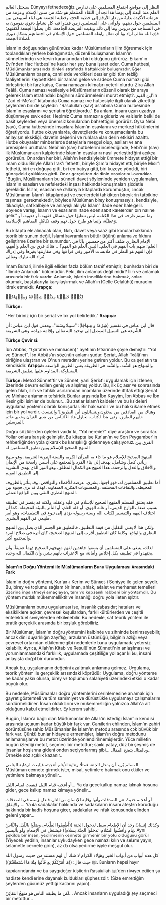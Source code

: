 سنحتل العالم 
Dünyayı fethedeceğiz النظر إلى مواضع اجتماع المسلمين على تدارس العلم منذ البعثة إلى يومنا هذا نجد أن اللقاء المنتظم هو سُنّة من سنن الإسلام وعزمة من عزماته الأكيدة بدايةً من دار الأرقم إلى خطبة الحج، وخطبة الجمعة هي لقاء أسبوعي بين المسلمين حول دينهم، ولوأتى على المسلمين زمن فقدوا فيه كل نشاط دعوي يقومون به في المساجد من دروس وما إلى ذلك وبقيت الفريضة الجامعة، كأن يصلّوا الجمعة لكفتهم؛ فإن الله تعالى أراد بها أن تظل رابطة المسلمين حول الإسلام في اجتماعهم بشكل دوري لصلاة الجمعة.

İslam'ın doğuşundan günümüze kadar Müslümanların ilim öğrenmek için toplandıkları yerlere baktığımızda, düzenli buluşmanın İslam'ın sünnetlerinden ve kesin kararlarından biri olduğunu görürüz. Erkam'ın Evi'nden Hac Hutbesi'ne kadar her şey buna işaret eder. Cuma hutbesi, Müslümanlar arasında dinleri etrafında haftalık bir buluşmadır. Eğer Müslümanların başına, camilerde verdikleri dersler gibi tüm tebliğ faaliyetlerini kaybettikleri bir zaman gelse ve sadece Cuma namazı gibi birleştirici bir farz kalsa, Cuma namazını kılmaları yeterli olurdu. Zira Allah Teâlâ, Cuma namazı vesilesiyle Müslümanların düzenli olarak bir araya gelerek İslam etrafındaki bağlarını sürdürmelerini murat etmiştir. ابن القيم'in "Zad el-Me'ad" kitabında Cuma namazı ve hutbesiyle ilgili olarak zikrettiği şeylerden biri de şöyledir: "Rasulullah (sav) ashabına Cuma hutbesinde İslam'ın esaslarını ve şeriatını öğretiyordu." Bu anlam, insanı uzun uzadıya düşünmeye sevk eder. Hepimiz Cuma namazına gideriz ve vaizlerin belki de basit şeylerden veya önemsiz konulardan bahsettiğini görürüz. Oysa Nebi (sav), Cuma hutbesinde insanlara İslam'ın esaslarını ve merkezî hükümlerini öğretiyordu. Hutbe okuyanlarda, davetçilerde ve konuşmacılarda bu anlayışın eksikliği, davetin değerini ve ruhlara olan derin etkisini azalttı. Hutbe okuyanlar minberlerde detaylarla meşgul olup, asılları ve ana prensipleri unuttular. Nebi'nin (sav) hutbelerini incelediğinde, Nebi'nin (sav) ilk Müslümanların kalplerinde İslam'ın esaslarını nasıl yerleştirdiğini açıkça görürsün. Onlardan her biri, Allah'ın kendisiyle bir ümmete hidayet ettiği bir imam oldu: Biriyle Allah Irak'ı fethetti, biriyle Şam'a hidayet etti, biriyle Mısır'ı fethetti, biri en doğuya gitti, biri en batıya gitti, biri kuzeye yöneldi, biri güneydeki çalılıklara girdi. Onlar gerçekten de dinin esaslarını kavradılar. "Bugün, Müslümanların bu sünneti davet söyleminde yeniden uygulamaları, İslam'ın esasları ve nefslerdeki inşası hakkında konuşmaları şiddetle gereklidir. İslam, esasları ve dallarıyla kitaplarda korunmuştur, ancak Müslümanın İslam'ı kitaplardaki ve eserlerdeki tahkikten bireylerin tatbikine taşıması gerekmektedir, böylece Müslüman birey konuşmasıyla, kendisiyle, itikadıyla, saf kalbiyle ve anlayışlı aklıyla İslam'ı ifade eder hale gelir. Böylece varlığı, İslam'ı ve esaslarını ifade eden sabit kalelerden biri haline gelir." وما سيتم طرحه في هذا الكتاب، ليس تنظيرًا حول مسائل فقهية، أو دعوية، أو وَعظيَّة، وإنما هو طرح حول فهم وفقه تكامُلٍ المفاهيم الإسلامية.

Bu kitapta ele alınacak olan, fıkıh, davet veya vaaz gibi konular hakkında teorik bir sunum değil, İslami kavramların bütünlüğünü anlama ve fıkhını geliştirme üzerine bir sunumdur. الإمام البخاري صَنَّف أكثر من خمسين بابًا في العلم؛ منهم باب الفهم في العلم.. أليس العلم هو الفهم؟ .. هناك فرق بين العلم والفهم، فإن الفهم هو النظر في ملابسات الأمور وفي قراءتها وفي مقارنتها بغيرها وفي إدراك مُراد الله تبارك وتعالى.

İmam Buhari, ilimle ilgili elliden fazla bölüm tasnif etmiştir; bunlardan biri de "İlimde Anlamak" bölümüdür. Peki, ilim anlamak değil midir? İlim ve anlamak arasında bir fark vardır. Anlamak, işlerin inceliklerine bakmak, onları okumak, başkalarıyla karşılaştırmak ve Allah’ın (Celle Celalühü) muradını idrak etmektir. **Arapça:**

لِكُلّٖ جَعَلۡنَا مِنكُمۡ شِرۡعَةٗ وَمِنۡهَاجٗاۚ

**Türkçe:**

"Her biriniz için bir şeriat ve bir yol belirledik." **Arapça:**

قال ابن عباس في تفسير (شِرْعَةً و مِنهَاجًا): "سبيلا وسُنة"، ومعنى قول ابن عباس: أن الشِّرعة هي السبيل الموصل إلى توحيد الله تعالى وإقامة مراده، وهي الشريعة.

**Türkçe Çevirisi:**

İbn Abbâs, "(Şir'aten ve minhâcen)" ayetinin tefsirinde şöyle demiştir: "Yol ve Sünnet". İbn Abbâs'ın sözünün anlamı şudur: Şeriat, Allah Teâlâ'nın birliğine ulaştıran ve O'nun muradını yerine getiren yoldur. Bu da şeriatın ta kendisidir. **Arapça:** والمِنهاج هو السُّنة، والسُّنة هي الطريقة يعني الطريق الواسعة المسلوكة، المداوم عليها لتطبيق الشريعة.

**Türkçe:** Metod Sünnet'tir ve Sünnet, yani Şeriat'ı uygulamak için izlenen, üzerinde devam edilen geniş ve alışılmış yoldur. Bu, ilk üç asır ve sonrasında gelen fıkıh, ilim ve tahkik asırlarından imamların üzerinde ittifak ettiği Şeriat ve Minhac anlamının tefsiridir. Bunlar arasında İbn Kayyim, İbn Abbas ve İbn Kesir gibi isimler de bulunur... Bu zatlar İslam'ı kaideler ve bu kaideleri uygulama yöntemi olarak konuşurlar. Bir hak vardır ve bu hakkı ikame etmek için bir yol vardır. وهناك من الصادقين من يبحثون ويتسائلون أين الطريق؟ والتبست عليهم الطرق، وفي هذا الكتاب، نحاول فك الالتباس من هدي القرآن وهدي خاتم المرسلين.

Doğru sözlülerden öyleleri vardır ki, "Yol nerede?" diye araştırır ve sorarlar. Yollar onlara karışık gelmiştir. Bu kitapta ise Kur'an'ın ve Son Peygamber'in rehberliğinden yola çıkarak bu karışıklığı gidermeye çalışıyoruz. الفرق بين المنهج الصحيح للإسلام وبين تطبيق المسلمين له

المنهج الصحيح للإسلام هو ما جاء به القرآن الكريم والسنة النبوية الشريفة، وهو منهج رباني كامل وشامل، يهدف إلى بناء الفرد والمجتمع على أسس راسخة من الإيمان والأخلاق والعدل والرحمة. هذا المنهج هو الكمال المطلق، وهو النور الذي يهدي البشرية إلى الطريق القويم.

أما تطبيق المسلمين له، فهو اجتهاد بشري، عرضة للأخطاء والنواقص، وقد يتأثر بالظروف المحيطة، والثقافات المختلفة، والمستويات الفكرية المتفاوتة. لهذا، قد نرى فجوة بين المنهج النظري النقي وبين الواقع العملي.

فقد يعتنق المسلم المنهج الصحيح للإسلام في قلبه وعقله، ولكنه قد يقصر في تطبيقه بسبب ضعف الوازع الديني، أو غلبة الهوى، أو قلة العلم، أو التأثر بالبيئة المحيطة. كما أن اختلاف الفهم والتفسير لكتاب الله وسنة رسوله يؤدي إلى تنوع في التطبيقات، وهو أمر طبيعي في الفهم البشري.

ولكن هذا لا يعني التقليل من قيمة التطبيق، فالتطبيق هو الجسر الذي يصل بين المنهج النظري والواقع. وكلما كان التطبيق أقرب إلى المنهج الصحيح، كان أثره في صلاح الفرد والمجتمع أكبر.

لذلك، ينبغي على المسلمين أن يسعوا جاهدين لفهم منهجهم الصحيح فهماً عميقاً، وأن يجتهدوا في تطبيقه بكل إخلاص وأمانة، مع الاعتراف بأنهم بشر، وأن الكمال لله وحده.

***

**İslam'ın Doğru Yöntemi ile Müslümanların Bunu Uygulaması Arasındaki Fark**

İslam'ın doğru yöntemi, Kur'an-ı Kerim ve Sünnet-i Seniyye ile gelen şeydir. Bu, birey ve toplumu sağlam bir iman, ahlak, adalet ve merhamet temelleri üzerine inşa etmeyi amaçlayan, tam ve kapsamlı rabbani bir yöntemdir. Bu yöntem mutlak mükemmelliktir ve insanlığı doğru yola ileten ışıktır.

Müslümanların bunu uygulaması ise, insanlık çabasıdır; hatalara ve eksikliklere açıktır, çevresel koşullardan, farklı kültürlerden ve çeşitli entelektüel seviyelerden etkilenebilir. Bu nedenle, saf teorik yöntem ile pratik gerçeklik arasında bir boşluk görebiliriz.

Bir Müslüman, İslam'ın doğru yöntemini kalbinde ve zihninde benimseyebilir, ancak dini duyarlılığın zayıflığı, arzuların üstünlüğü, bilginin azlığı veya çevresel ortamdan etkilenme gibi nedenlerle bunu uygulamada yetersiz kalabilir. Ayrıca, Allah'ın Kitabı ve Resulü'nün Sünneti'nin anlaşılması ve yorumlanmasındaki farklılık, uygulamada çeşitliliğe yol açar ki bu, insani anlayışta doğal bir durumdur.

Ancak bu, uygulamanın değerini azaltmak anlamına gelmez. Uygulama, teorik yöntem ile gerçeklik arasındaki köprüdür. Uygulama, doğru yönteme ne kadar yakın olursa, birey ve toplumun salahiyeti üzerindeki etkisi o kadar büyük olur.

Bu nedenle, Müslümanlar doğru yöntemlerini derinlemesine anlamak için gayret göstermeli ve tüm samimiyet ve dürüstlükle uygulamaya çalışmalarını sürdürmelidirler. İnsan olduklarını ve mükemmelliğin yalnızca Allah'a ait olduğunu kabul etmelidirler. Ey kerem sahibi,

Bugün, İslam'a bağlı olan Müslümanlar ile Allah'ın istediği İslam'ın kendisi arasında uçurum kadar büyük bir fark var. Camilerin ehlinden, İslam'ın zahiri görüntüsüne sahip Müslümanlar ile İslam'ın metodu arasında çok büyük bir fark var. Çünkü bunlar hidayete ermemişler, İslam'ın doğru metodunu anlamamışlar ve bu metot üzerinde yönlendirilmemişlerdir. Yüce milletin bugün izlediği metot, seçmeci bir metottur; sanki yatay, düz bir şeymiş de insanlar hoşlarına gideni ondan seçiyorlarmış gibi... وبالمثال يتضح المقال..
Örnekle söz açıklık kazanır..

المسلم يُريد أن يدخل الجنة، فمثلًا رعاية الأيتام أعجبته فينْبعث لرعاية اليتامى...
Müslüman cennete girmek ister, misal, yetimlere bakmak onu etkiler ve yetimlere bakmaya yönelir...

أو أعجبه قيام الليل فينبعث لقيام الليل...
Ya da gece kalkıp namaz kılmak hoşuna gider, gece kalkıp namaz kılmaya yönelir...

أو أعجبه حديثٌ عن الصدقات وأنها وقاية للإنسان من النار، فبذل وُسعه في الصدقات والإنفاق ...
Ya da sadakalar hakkında ve sadakaların insanı ateşten koruduğu hakkında bir hadis hoşuna gider, sadakalar ve infak konusunda elinden geleni yapar...

وكذلك إنسانٌ وجد أن الإطعام سبيل لدخول الجنة ((أَطْعِمُوا الطَّعَام، وصَلّوا باللّيل والنَّاسُ نِيام وأفشُوا السّلام، تدخلوا الجنّة بسلام)) فيشتغل في الإطعام ولو باليسير،
Aynı şekilde bir insan, yedirmenin cennete girmenin bir yolu olduğunu görür (Yiyecek yedirin, insanlar uykudayken gece namazı kılın ve selamı yayın, selametle cennete girin), az da olsa yedirme işiyle meşgul olur.

كل هذه أبواب من أبواب الخير وهؤلاء الكرام لا شك أن لهم مستند من حديث رسول الله ﷺ حيث قال: ((مَا أَمَرْتُكُمْ بِهِ فَأْتُوا مِنْهُ مَا اسْتَطَعْتُمْ))،
Bunların hepsi hayır kapılarındandır ve bu saygıdeğer kişilerin Rasulullah ﷺ'den rivayet edilen şu hadiste kendilerine dayanak buldukları şüphesizdir: (Size emrettiğim şeylerden gücünüz yettiği kadarını yapın).

لكن ما يطبقه الناس هو منهجٌ انتقائِيْ...
Ancak insanların uyguladığı şey seçmeci bir metottur...